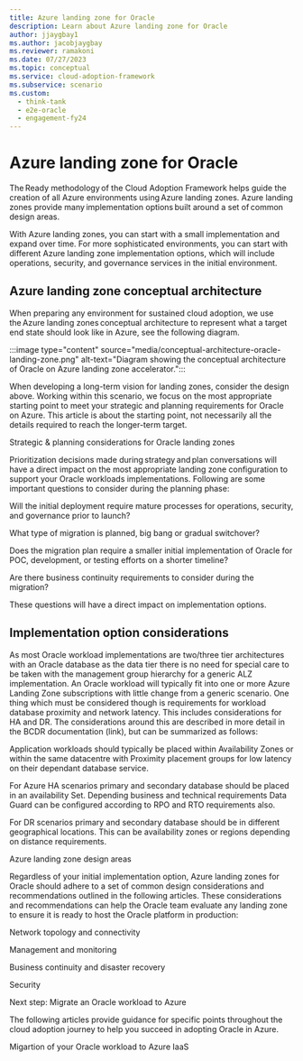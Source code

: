 ```yaml
---
title: Azure landing zone for Oracle
description: Learn about Azure landing zone for Oracle
author: jjaygbay1
ms.author: jacobjaygbay
ms.reviewer: ramakoni
ms.date: 07/27/2023
ms.topic: conceptual
ms.service: cloud-adoption-framework
ms.subservice: scenario
ms.custom: 
  - think-tank
  - e2e-oracle
  - engagement-fy24
---
```


# Azure landing zone for Oracle

The Ready methodology of the Cloud Adoption Framework helps guide the creation of all Azure environments using Azure landing zones. Azure landing zones provide many implementation options built around a set of common design areas.

With Azure landing zones, you can start with a small implementation and expand over time. For more sophisticated environments, you can start with different Azure landing zone implementation options, which will include operations, security, and governance services in the initial environment. 

## Azure landing zone conceptual architecture 

When preparing any environment for sustained cloud adoption, we use the Azure landing zones conceptual architecture to represent what a target end state should look like in Azure, see the following diagram. 

:::image type="content" source="media/conceptual-architecture-oracle-landing-zone.png" alt-text="Diagram showing the conceptual architecture of Oracle on Azure landing zone accelerator.":::

When developing a long-term vision for landing zones, consider the design above. Working within this scenario, we focus on the most appropriate starting point to meet your strategic and planning requirements for Oracle on Azure. This article is about the starting point, not necessarily all the details required to reach the longer-term target. 

Strategic & planning considerations for Oracle landing zones 

Prioritization decisions made during strategy and plan conversations will have a direct impact on the most appropriate landing zone configuration to support your Oracle workloads implementations. Following are some important questions to consider during the planning phase: 

Will the initial deployment require mature processes for operations, security, and governance prior to launch? 

What type of migration is planned, big bang or gradual switchover? 

Does the migration plan require a smaller initial implementation of Oracle for POC, development, or testing efforts on a shorter timeline? 

Are there business continuity requirements to consider during the migration? 

These questions will have a direct impact on implementation options. 

## Implementation option considerations 

As most Oracle workload implementations are two/three tier architectures with an Oracle database as the data tier there is no need for special care to be taken with the management group hierarchy for a generic ALZ implementation. An Oracle workload will typically fit into one or more Azure Landing Zone subscriptions with little change from a generic scenario. One thing which must be considered though is requirements for workload database proximity and network latency. This includes considerations for HA and DR. The considerations around this are described in more detail in the BCDR documentation (link), but can be summarized as follows:  

Application workloads should typically be placed within Availability Zones or within the same datacentre with Proximity placement groups for low latency on their dependant database service. 

For Azure HA scenarios primary and secondary database should be placed in an availability Set.  Depending business and technical requirements Data Guard can be configured according to RPO and RTO requirements also. 

For DR scenarios primary and secondary database should be in different geographical locations. This can be availability zones or regions depending on distance requirements. 

Azure landing zone design areas 

Regardless of your initial implementation option, Azure landing zones for Oracle should adhere to a set of common design considerations and recommendations outlined in the following articles. These considerations and recommendations can help the Oracle team evaluate any landing zone to ensure it is ready to host the Oracle platform in production: 

Network topology and connectivity  

Management and monitoring  

Business continuity and disaster recovery 

Security  

 

Next step: Migrate an Oracle workload to Azure 

The following articles provide guidance for specific points throughout the cloud adoption journey to help you succeed in adopting Oracle in Azure. 

Migartion of your Oracle workload to Azure IaaS   